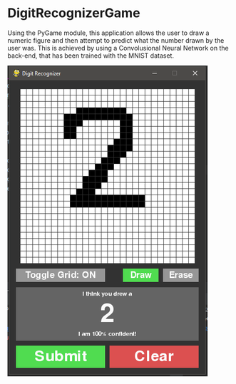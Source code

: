 # DigitRecognizerGame

Using the PyGame module, this application allows the user to draw a numeric figure and then attempt to predict what the number drawn by the user was. This is achieved by using a Convolusional Neural Network on the back-end, that has been trained with the MNIST dataset.

![Alt text](/images/screenshot.PNG?raw=true "Title")

